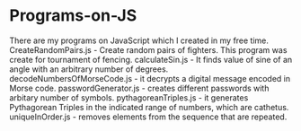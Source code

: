 # Programs-on-JS

There are my programs on JavaScript which I created in my free time.
CreateRandomPairs.js - Create random pairs of fighters. This program was create for tournament of fencing.
calculateSin.js - It finds value of sine of an angle with an arbitrary number of degrees.
decodeNumbersOfMorseCode.js - it decrypts a digital message encoded in Morse code.
passwordGenerator.js - creates different passwords with arbitary number of symbols.
pythagoreanTriples.js - it generates Pythagorean Triples in the indicated range of numbers, which are cathetus.
uniqueInOrder.js - removes elements from the sequence that are repeated.
